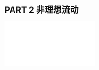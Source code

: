 # PART 2  非理想流动

<object data="CRE part 2.pdf" type="application/pdf" width="150%" height="800">
    <embed src="CRE part 2.pdf" type="application/pdf" />
</object>